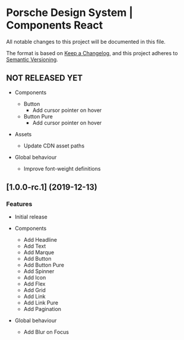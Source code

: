 # Porsche Design System | Components React
All notable changes to this project will be documented in this file.

The format is based on [Keep a Changelog](https://keepachangelog.com/en/1.0.0/),
and this project adheres to [Semantic Versioning](https://semver.org/spec/v2.0.0.html).

## NOT RELEASED YET

* Components
  * Button
    - Add cursor pointer on hover
  * Button Pure
    - Add cursor pointer on hover

* Assets
  * Update CDN asset paths
  
* Global behaviour
  * Improve font-weight definitions

## [1.0.0-rc.1] (2019-12-13)

### Features
* Initial release

* Components
  * Add Headline
  * Add Text
  * Add Marque
  * Add Button
  * Add Button Pure
  * Add Spinner
  * Add Icon
  * Add Flex
  * Add Grid
  * Add Link
  * Add Link Pure
  * Add Pagination
  
* Global behaviour
  * Add Blur on Focus